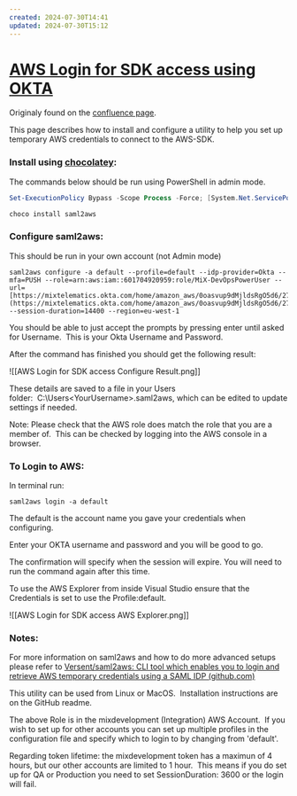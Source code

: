 ```yaml
---
created: 2024-07-30T14:41
updated: 2024-07-30T15:12
---
```

# [AWS Login for SDK access using OKTA](https://confluence.mixtelematics.com/display/softwaredevelopment/AWS+Login+for+SDK+access+using+OKTA)

Originaly found on the [confluence page](https://confluence.mixtelematics.com/pages/viewpage.action?spaceKey=softwaredevelopment&title=AWS%20Login%20for%20SDK%20access%20using%20OKTA).

This page describes how to install and configure a utility to help you set up temporary AWS credentials to connect to the AWS-SDK.

### **Install using [chocolatey](https://docs.chocolatey.org/en-us/choco/setup):**

The commands below should be run using PowerShell in admin mode.

```powershell
Set-ExecutionPolicy Bypass -Scope Process -Force; [System.Net.ServicePointManager]::SecurityProtocol = [System.Net.ServicePointManager]::SecurityProtocol -bor 3072; iex ((New-Object System.Net.WebClient).DownloadString('https://chocolatey.org/install.ps1'))

choco install saml2aws
```

### **Configure saml2aws:**

This should be run in your own account (not Admin mode)

```
saml2aws configure -a default --profile=default --idp-provider=Okta --mfa=PUSH --role=arn:aws:iam::601704920959:role/MiX-DevOpsPowerUser --url=[https://mixtelematics.okta.com/home/amazon_aws/0oasvup9dMjldsRgO5d6/272](https://mixtelematics.okta.com/home/amazon_aws/0oasvup9dMjldsRgO5d6/272) --session-duration=14400 --region=eu-west-1
```

You should be able to just accept the prompts by pressing enter until asked for Username.  This is your Okta Username and Password.  

After the command has finished you should get the following result:

![[AWS Login for SDK access Configure Result.png]]

These details are saved to a file in your Users folder:  C:\Users\<YourUsername>\.saml2aws, which can be edited to update settings if needed.

Note: Please check that the AWS role does match the role that you are a member of.  This can be checked by logging into the AWS console in a browser.

### **To Login to AWS:**

In terminal run:

```terminal
saml2aws login -a default
```

The default is the account name you gave your credentials when configuring.

Enter your OKTA username and password and you will be good to go.

The confirmation will specify when the session will expire. You will need to run the command again after this time.

To use the AWS Explorer from inside Visual Studio ensure that the Credentials is set to use the Profile:default.

![[AWS Login for SDK access AWS Explorer.png]]

### Notes:

For more information on saml2aws and how to do more advanced setups please refer to [Versent/saml2aws: CLI tool which enables you to login and retrieve AWS temporary credentials using a SAML IDP (github.com)](https://github.com/Versent/saml2aws)

This utility can be used from Linux or MacOS.  Installation instructions are on the GitHub readme.

The above Role is in the mixdevelopment (Integration) AWS Account.  If you wish to set up for other accounts you can set up multiple profiles in the configuration file and specify which to login to by changing from 'default'.

Regarding token lifetime: the mixdevelopment token has a maximun of 4 hours, but our other accounts are limited to 1 hour.  This means if you do set up for QA or Production you need to set SessionDuration: 3600 or the login will fail.